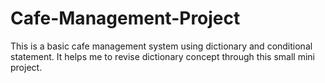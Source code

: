 # Cafe-Management-Project
This is a basic cafe management system using dictionary and conditional statement.  It helps me to revise dictionary concept  through this small mini project.
